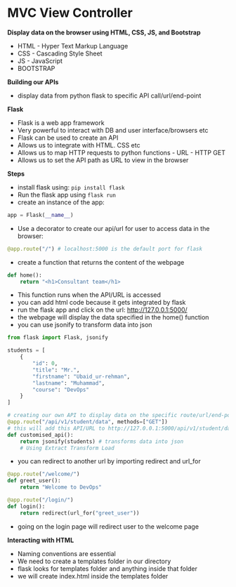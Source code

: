 # MVC View Controller

**Display data on the browser using HTML, CSS, JS, and Bootstrap**

- HTML - Hyper Text Markup Language 
- CSS - Cascading Style Sheet
- JS - JavaScript
- BOOTSTRAP

**Building our APIs**
- display data from python flask to specific API call/url/end-point

**Flask**
- Flask is a web app framework 
- Very powerful to interact with DB and user interface/browsers etc
- Flask can be used to create an API
- Allows us to integrate with HTML. CSS etc
- Allows us to map HTTP requests to python functions - URL - HTTP GET
- Allows us to set the API path as URL to view in the browser

**Steps**
- install flask using: ```pip install flask```
- Run the flask app using ```flask run```
- create an instance of the app:
```python
app = Flask(__name__)
```
- Use a decorator to create our api/url for user to access data in the browser:
```python
@app.route("/") # localhost:5000 is the default port for flask
```
- create a function that returns the content of the webpage
```python
def home():
    return "<h1>Consultant team</h1>
```
- This function runs when the API/URL is accessed
- you can add html code because it gets integrated by flask
- run the flask app and click on the url: http://127.0.0.1:5000/ 
- the webpage will display the data specified in the home() function
- you can use jsonify to transform data into json
```python
from flask import Flask, jsonify

students = [
    {
        "id": 0,
        "title": "Mr.",
        "firstname": "Ubaid_ur-rehman",
        "lastname": "Muhammad",
        "course": "DevOps"
    }
]

# creating our own API to display data on the specific route/url/end-point
@app.route("/api/v1/student/data", methods=["GET"])
# this will add this API/URL to http://127.0.0.1:5000/api/v1/student/data
def customised_api():
    return jsonify(students) # transforms data into json
    # Using Extract Transform Load
```
- you can redirect to another url by importing redirect and url_for
```python
@app.route("/welcome/")
def greet_user():
    return "Welcome to DevOps"

@app.route("/login/")
def login():
    return redirect(url_for("greet_user"))
```
- going on the login page will redirect user to the welcome page

**Interacting with HTML**
- Naming conventions are essential
- We need to create a templates folder in our directory
- flask looks for templates folder and anything inside that folder
- we will create index.html inside the templates folder